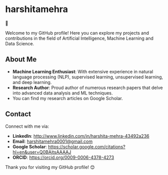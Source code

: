 # harshitamehra

🙏

Welcome to my GitHub profile! Here you can explore my projects and contributions in the field of Artificial Intelligence, Machine Learning and Data Science.

## About Me
- **Machine Learning Enthusiast**: With extensive experience in natural language processing (NLP), supervised learning, unsupervised learning, and deep learning.
- **Research Author**: Proud author of numerous research papers that delve into advanced data analysis and ML techniques.
- You can find my research articles on Google Scholar.


## Contact

Connect with me via:
- **LinkedIn**: http://www.linkedin.com/in/harshita-mehra-43492a236
- **Email**: harshitamehra0001@gmail.com
- **Google Scholar**: https://scholar.google.com/citations?hl=en&user=Q0BAitsAAAAJ
- **ORCID**: https://orcid.org/0009-0006-4378-4273

Thank you for visiting my GitHub profile! 😊

